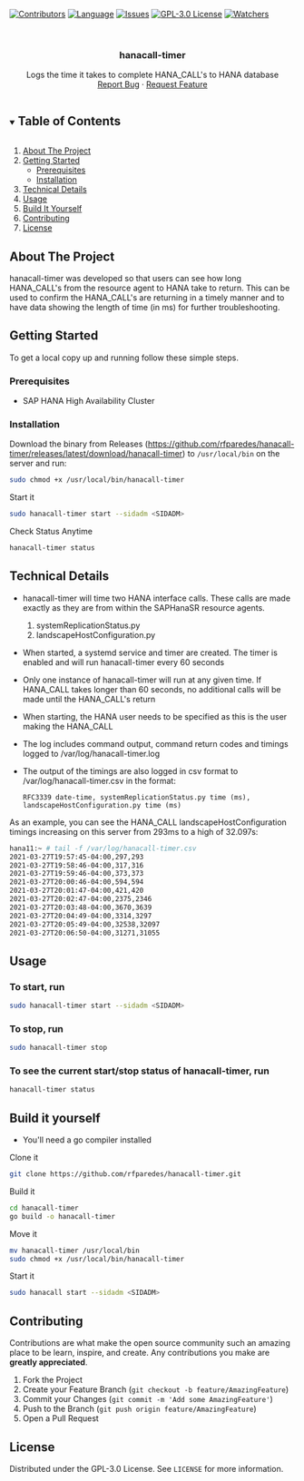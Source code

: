 [![Contributors][contributors-shield]][contributors-url]
[![Language][language-shield]][language-url]
[![Issues][issues-shield]][issues-url]
[![GPL-3.0 License][license-shield]][license-url]
[![Watchers][watchers-shield]][watchers-url]

<!-- PROJECT LOGO -->
<br />
<p align="center">

  <h3 align="center">hanacall-timer</h3>

  <p align="center">
    Logs the time it takes to complete HANA_CALL's to HANA database
    <br />
    <a href="https://github.com/rfparedes/hanacall-timer/issues">Report Bug</a>
    ·
    <a href="https://github.com/rfparedes/hanacall-timer/issues">Request Feature</a>
  </p>
</p>

<!-- TABLE OF CONTENTS -->
<details open="open">
  <summary><h2 style="display: inline-block">Table of Contents</h2></summary>
  <ol>
    <li>
      <a href="#about-the-project">About The Project</a>
    </li>
    <li>
      <a href="#getting-started">Getting Started</a>
      <ul>
        <li><a href="#prerequisites">Prerequisites</a></li>
        <li><a href="#installation">Installation</a></li>
      </ul>
    </li>
    <li><a href="#technical-details">Technical Details</a></li>
    <li><a href="#usage">Usage</a></li>
    <li><a href="#build-it-yourself">Build It Yourself</a></li>
    <li><a href="#contributing">Contributing</a></li>
    <li><a href="#license">License</a></li>
  </ol>
</details>

<!-- ABOUT THE PROJECT -->
## About The Project

hanacall-timer was developed so that users can see how long HANA_CALL's from the resource agent to HANA take to return. This can be used to confirm the HANA_CALL's are returning in a timely manner and to have data showing the length of time (in ms) for further troubleshooting.
<!-- GETTING STARTED -->
## Getting Started

To get a local copy up and running follow these simple steps.

### Prerequisites

* SAP HANA High Availability Cluster

### Installation

Download the binary from Releases (<https://github.com/rfparedes/hanacall-timer/releases/latest/download/hanacall-timer>) to `/usr/local/bin` on the server and run:

```sh
sudo chmod +x /usr/local/bin/hanacall-timer
```

Start it

```sh
sudo hanacall-timer start --sidadm <SIDADM>
```

Check Status Anytime

```sh
hanacall-timer status
```

## Technical Details

* hanacall-timer will time two HANA interface calls. These calls are made exactly as they are from within the SAPHanaSR resource agents.
   1. systemReplicationStatus.py
   2. landscapeHostConfiguration.py
* When started, a systemd service and timer are created.  The timer is enabled and will run hanacall-timer every 60 seconds
* Only one instance of hanacall-timer will run at any given time. If HANA_CALL takes longer than 60 seconds, no additional calls will be made until the HANA_CALL's return
* When starting, the HANA <SIDADM> user needs to be specified as this is the user making the HANA_CALL
* The log includes command output, command return codes and timings logged to /var/log/hanacall-timer.log
* The output of the timings are also logged in csv format to /var/log/hanacall-timer.csv in the format:
  
  `RFC3339 date-time, systemReplicationStatus.py time (ms), landscapeHostConfiguration.py time (ms)`

As an example, you can see the HANA_CALL landscapeHostConfiguration timings increasing on this server from 293ms to a high of 32.097s:
```sh
hana11:~ # tail -f /var/log/hanacall-timer.csv
2021-03-27T19:57:45-04:00,297,293
2021-03-27T19:58:46-04:00,317,316
2021-03-27T19:59:46-04:00,373,373
2021-03-27T20:00:46-04:00,594,594
2021-03-27T20:01:47-04:00,421,420
2021-03-27T20:02:47-04:00,2375,2346
2021-03-27T20:03:48-04:00,3670,3639
2021-03-27T20:04:49-04:00,3314,3297
2021-03-27T20:05:49-04:00,32538,32097
2021-03-27T20:06:50-04:00,31271,31055
```

## Usage

### To start, run

```sh
sudo hanacall-timer start --sidadm <SIDADM>
```

### To stop, run

```sh
sudo hanacall-timer stop
```

### To see the current start/stop status of hanacall-timer, run

```sh
hanacall-timer status
```

## Build it yourself

* You'll need a go compiler installed

Clone it

```sh
git clone https://github.com/rfparedes/hanacall-timer.git
```

Build it

```sh
cd hanacall-timer
go build -o hanacall-timer
```

Move it

```sh
mv hanacall-timer /usr/local/bin
sudo chmod +x /usr/local/bin/hanacall-timer
```

Start it

```sh
sudo hanacall start --sidadm <SIDADM>
```

<!-- CONTRIBUTING -->
## Contributing

Contributions are what make the open source community such an amazing place to be learn, inspire, and create. Any contributions you make are **greatly appreciated**.

1. Fork the Project
2. Create your Feature Branch (`git checkout -b feature/AmazingFeature`)
3. Commit your Changes (`git commit -m 'Add some AmazingFeature'`)
4. Push to the Branch (`git push origin feature/AmazingFeature`)
5. Open a Pull Request

<!-- LICENSE -->
## License

Distributed under the GPL-3.0 License. See `LICENSE` for more information.

<!-- MARKDOWN LINKS & IMAGES -->
<!-- https://www.markdownguide.org/basic-syntax/#reference-style-links -->
[contributors-shield]: https://img.shields.io/github/contributors/rfparedes/hanacall-timer?color=%20%2330BA78
[contributors-url]: https://github.com/rfparedes/hanacall-timer/graphs/contributors
[language-shield]: https://img.shields.io/github/languages/top/rfparedes/hanacall-timer?color=%20%2330BA78
[language-url]: https://github.com/rfparedes/hanacall-timer/search?l=go
[watchers-shield]: https://img.shields.io/github/watchers/rfparedes/hanacall-timer?color=%20%2330BA78&style=social
[watchers-url]:https://github.com/rfparedes/hanacall-timer/watchers
[issues-shield]: https://img.shields.io/github/issues/rfparedes/hanacall-timer?color=%20%2330BA78
[issues-url]: https://github.com/rfparedes/hanacall-timer/issues
[license-shield]: https://img.shields.io/github/license/rfparedes/hanacall-timer?color=%20%2330BA78
[license-url]: https://github.com/rfparedes/hanacall-timer/blob/main/LICENSE
